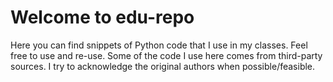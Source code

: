# Welcome to edu-repo
Here you can find snippets of Python code that I use in my classes. Feel free to use and re-use. Some of the code I use here comes from third-party sources. I try to acknowledge the original authors when possible/feasible. 

